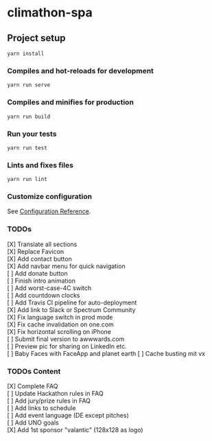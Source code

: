 # climathon-spa

## Project setup
```
yarn install
```

### Compiles and hot-reloads for development
```
yarn run serve
```

### Compiles and minifies for production
```
yarn run build
```

### Run your tests
```
yarn run test
```

### Lints and fixes files
```
yarn run lint
```

### Customize configuration
See [Configuration Reference](https://cli.vuejs.org/config/).

### TODOs
[X] Translate all sections  
[X] Replace Favicon  
[X] Add contact button  
[X] Add navbar menu for quick navigation  
[ ] Add donate button  
[ ] Finish intro animation  
[ ] Add worst-case-4C switch  
[ ] Add countdown clocks  
[ ] Add Travis CI pipeline for auto-deployment  
[X] Add link to Slack or Spectrum Community  
[X] Fix language switch in prod mode  
[X] Fix cache invalidation on one.com  
[X] Fix horizontal scrolling on iPhone  
[ ] Submit final version to awwwards.com  
[ ] Preview pic for sharing on LinkedIn etc.  
[ ] Baby Faces with FaceApp and planet earth
[ ] Cache busting mit vx

### TODOs Content
[X] Complete FAQ  
[ ] Update Hackathon rules in FAQ  
[ ] Add jury/prize rules in FAQ  
[ ] Add links to schedule  
[ ] Add event language (DE except pitches)  
[ ] Add UNO goals  
[X] Add 1st sponsor "valantic" (128x128 as logo)  
